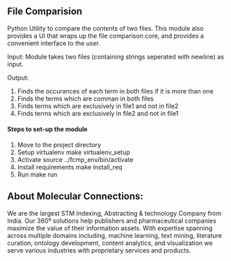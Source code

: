 ## File Comparision

Python Utility to compare the contents of two files. This module also provides a UI that wraps up the file comparison core, and provides a convenient interface to the user. 

Input:
Module takes two files (containing strings seperated with newline) as input.

Output:
1. Finds the occurances of each term in both files if it is more than one
2. Finds the terms which are comman in both files
3. Finds terms which are exclusively in file1 and not in file2
4. Finds terms which are exclusively in file2 and not in file1

#### Steps to set-up the module
1. Move to the project directory
2. Setup virtualenv
		make virtualenv_setup
3. Activate
	source ../fcmp_env/bin/activate
4. Install requirements
	make install_req
5. Run 
	make run
	
## About Molecular Connections:
We are the largest STM Indexing, Abstracting & technology Company from India. Our 360º solutions help publishers and pharmaceutical companies maximize the value of their information assets. With expertise spanning across multiple domains including, machine learning, text mining, literature curation, ontology development, content analytics, and visualization we serve various industries with proprietary services and products.
	
